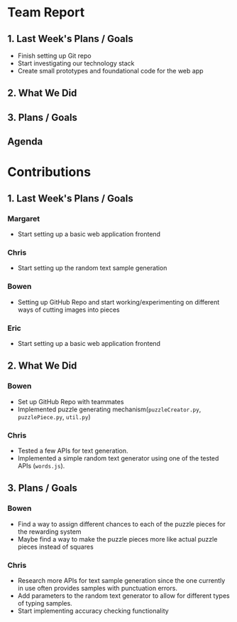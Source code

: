 # Team Report
## 1. Last Week's Plans / Goals
- Finish setting up Git repo  
- Start investigating our technology stack  
- Create small prototypes and foundational code for the web app  
## 2. What We Did  
## 3. Plans / Goals  
## Agenda
# Contributions  
## 1. Last Week's Plans / Goals
### Margaret  
- Start setting up a basic web application frontend  
### Chris  
- Start setting up the random text sample generation  
### Bowen  
- Setting up GitHub Repo and start working/experimenting on different ways of cutting images into pieces  
### Eric  
- Start setting up a basic web application frontend 
## 2. What We Did  
### Bowen
- Set up GitHub Repo with teammates
- Implemented puzzle generating mechanism(`puzzleCreator.py`, `puzzlePiece.py`, `util.py`)
### Chris
- Tested a few APIs for text generation.
- Implemented a simple random text generator using one of the tested APIs (`words.js`).
## 3. Plans / Goals  
### Bowen
- Find a way to assign different chances to each of the puzzle pieces for the rewarding system
- Maybe find a way to make the puzzle pieces more like actual puzzle pieces instead of squares
### Chris
- Research more APIs for text sample generation since the one currently in use often provides samples with punctuation errors.
- Add parameters to the random text generator to allow for different types of typing samples.
- Start implementing accuracy checking functionality